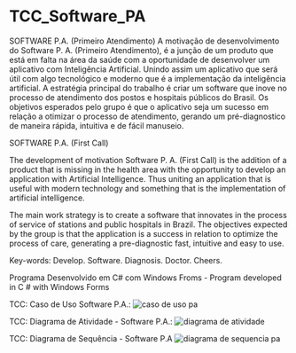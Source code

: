 # TCC_Software_PA
SOFTWARE P.A. (Primeiro Atendimento)
A motivação de desenvolvimento do Software P. A. (Primeiro Atendimento),
é a junção de um produto que está em falta na área da saúde com a
oportunidade de desenvolver um aplicativo com Inteligência Artificial.
Unindo assim um aplicativo que será útil com algo tecnológico e moderno
que é a implementação da inteligência artificial.
A estratégia principal do trabalho é criar um software que inove no
processo de atendimento dos postos e hospitais públicos do Brasil.
Os objetivos esperados pelo grupo é que o aplicativo seja um sucesso em
relação a otimizar o processo de atendimento, gerando um pré-diagnostico
de maneira rápida, intuitiva e de fácil manuseio.

SOFTWARE P.A. (First Call)

The development of motivation Software P. A. (First Call) is the
addition of a product that is missing in the health area with the
opportunity to develop an application with Artificial Intelligence. Thus
uniting an application that is useful with modern technology and
something that is the implementation of artificial intelligence.

The main work strategy is to create a software that innovates in the
process of service of stations and public hospitals in Brazil.
The objectives expected by the group is that the application is a
success in relation to optimize the process of care, generating a
pre-diagnostic fast, intuitive and easy to use.

Key-words: Develop. Software. Diagnosis. Doctor. Cheers.

Programa Desenvolvido em C# com Windows Froms - Program developed in C # with Windows Forms

TCC: Caso de Uso Software P.A.:
![caso de uso pa](https://cloud.githubusercontent.com/assets/20034645/16474840/79b27b14-3e50-11e6-84b0-3bf04c53d63f.png)

TCC: Diagrama de Atividade - Software P.A.:
![diagrama de atividade](https://cloud.githubusercontent.com/assets/20034645/16474872/aa4209b6-3e50-11e6-9609-bc30dc203a9b.png)

TCC: Diagrama de Sequência - Software P.A
![diagrama de sequencia pa](https://cloud.githubusercontent.com/assets/20034645/16474921/f2264cce-3e50-11e6-8276-e3f76e028fb0.png)
